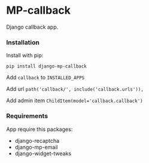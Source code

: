 # MP-callback

Django callback app.

### Installation

Install with pip:

```
pip install django-mp-callback
```

Add `callback` to `INSTALLED_APPS`

Add url `path('callback/', include('callback.urls')),`

Add admin item `ChildItem(model='callback.callback')`

### Requirements

App require this packages:

* django-recaptcha
* django-mp-email
* django-widget-tweaks
